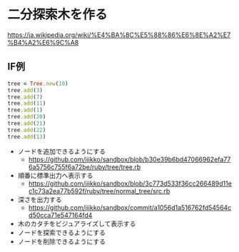 # 二分探索木を作る
https://ja.wikipedia.org/wiki/%E4%BA%8C%E5%88%86%E6%8E%A2%E7%B4%A2%E6%9C%A8

## IF例
```ruby
tree = Tree.new(10)
tree.add(3)
tree.add(7)
tree.add(11)
tree.add(1)
tree.add(20)
tree.add(21)
tree.add(22)
tree.add(13)
```

* ノードを追加できるようにする
  * https://github.com/jiikko/sandbox/blob/b30e39b6bd47066962efa776a5756c755f6a72be/ruby/tree/tree.rb
* 順番に標準出力へ表示する
  * https://github.com/jiikko/sandbox/blob/3c773d533f36cc266489d11ec1c73a2ea77b592f/ruby/tree/normal_tree/src.rb
* 深さを出力する
  * https://github.com/jiikko/sandbox/commit/a1056d1a516762fd54564cd50cca71e547164fd4
* 木のカタチをビジュアライズして表示する
* ノードを探索できるようにする
* ノードを削除できるようにする

